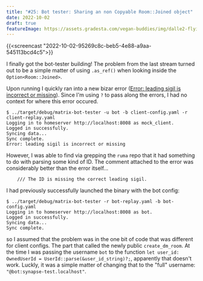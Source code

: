```yaml
---
title: "#25: Bot tester: Sharing an non Copyable Room::Joined object"
date: 2022-10-02
draft: true
featureImage: https://assets.gradesta.com/vegan-buddies/img/dalle2-flying-room.png
---
```


{{<screencast "2022-10-02-95269c8c-beb5-4e88-a9aa-545113bcd4c5">}}

I finally got the bot-tester building! The problem from the last stream turned out to be a simple matter of using `.as_ref()` when looking inside the `Option<Room::Joined>`.

Upon running I quickly ran into a new bizar error ([Error: leading sigil is incorrect or missing](https://github.com/ruma/ruma/blob/d55573a555064703872f9972be1e8e45ade7111d/crates/ruma-identifiers-validation/src/error.rs#L55)). Since I'm using `?` to pass along the errors, I had no context for where this error occured.

```
$ ../target/debug/matrix-bot-tester -u bot -b client-config.yaml -r client-replay.yaml
Logging in to homeserver http://localhost:8008 as mock_client.
Logged in successfully.
Syncing data...
Sync complete.
Error: leading sigil is incorrect or missing
```

However, I was able to find via grepping the `ruma` repo that it had something to do with parsing some kind of ID. The comment attached to the error was considerably better than the error itself...

```
    /// The ID is missing the correct leading sigil.
```

I had previously successfully launched the binary with the bot config:

```
$ ../target/debug/matrix-bot-tester -r bot-replay.yaml -b bot-config.yaml
Logging in to homeserver http://localhost:8008 as bot.
Logged in successfully.
Syncing data...
Sync complete.

```

so I assumed that the problem was in the one bit of code that was different for client configs. The part that called the newly public `create_dm_room`. At the time I was passing the username `bot` to the function `let user_id: OwnedUserId = UserId::parse(&user_id_string)?;`, apparently that doesn't work. Luckly, it was a simple matter of changing that to the "full" username: `"@bot:synapse-test.localhost"`.
